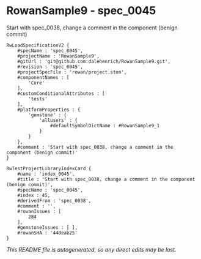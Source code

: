 # RowanSample9 - spec_0045
Start with spec_0038, change a comment in the component (benign commit)
```
RwLoadSpecificationV2 {
	#specName : 'spec_0045',
	#projectName : 'RowanSample9',
	#gitUrl : 'git@github.com:dalehenrich/RowanSample9.git',
	#revision : 'spec_0045',
	#projectSpecFile : 'rowan/project.ston',
	#componentNames : [
		'Core'
	],
	#customConditionalAttributes : [
		'tests'
	],
	#platformProperties : {
		'gemstone' : {
			'allusers' : {
				#defaultSymbolDictName : #RowanSample9_1
			}
		}
	},
	#comment : 'Start with spec_0038, change a comment in the component (benign commit)'
}

RwTestProjectLibraryIndexCard {
	#name : 'index_0045',
	#title : 'Start with spec_0038, change a comment in the component (benign commit)',
	#specName : 'spec_0045',
	#index : 45,
	#derivedFrom : 'spec_0038',
	#comment : '',
	#rowanIssues : [
		284
	],
	#gemstoneIssues : [ ],
	#rowanSHA : '440eab25'
}
```

*This README file is autogenerated, so any direct edits may be lost.*
